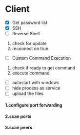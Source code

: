 # Client

- [x] Get password list
- [x] SSH
- [ ] Reverse Shell
1. check for update
2. reconnect on true
- [ ] Custom Command Execution
1. check if ready to get command
2. execute command
- [ ] autostart with windows
- [ ] hide process as service
- [ ] upload the files

#### 1.configure port forwarding
#### 2.scan ports
#### 3.scan peers
